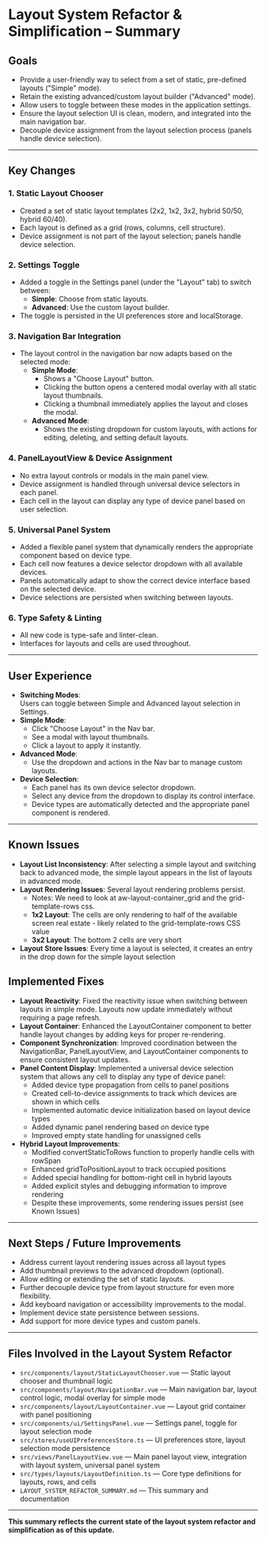 # Layout System Refactor & Simplification – Summary

## Goals

- Provide a user-friendly way to select from a set of static, pre-defined layouts ("Simple" mode).
- Retain the existing advanced/custom layout builder ("Advanced" mode).
- Allow users to toggle between these modes in the application settings.
- Ensure the layout selection UI is clean, modern, and integrated into the main navigation bar.
- Decouple device assignment from the layout selection process (panels handle device selection).

---

## Key Changes

### 1. **Static Layout Chooser**

- Created a set of static layout templates (2x2, 1x2, 3x2, hybrid 50/50, hybrid 60/40).
- Each layout is defined as a grid (rows, columns, cell structure).
- Device assignment is not part of the layout selection; panels handle device selection.

### 2. **Settings Toggle**

- Added a toggle in the Settings panel (under the "Layout" tab) to switch between:
  - **Simple**: Choose from static layouts.
  - **Advanced**: Use the custom layout builder.
- The toggle is persisted in the UI preferences store and localStorage.

### 3. **Navigation Bar Integration**

- The layout control in the navigation bar now adapts based on the selected mode:
  - **Simple Mode**:
    - Shows a "Choose Layout" button.
    - Clicking the button opens a centered modal overlay with all static layout thumbnails.
    - Clicking a thumbnail immediately applies the layout and closes the modal.
  - **Advanced Mode**:
    - Shows the existing dropdown for custom layouts, with actions for editing, deleting, and setting default layouts.

### 4. **PanelLayoutView & Device Assignment**

- No extra layout controls or modals in the main panel view.
- Device assignment is handled through universal device selectors in each panel.
- Each cell in the layout can display any type of device panel based on user selection.

### 5. **Universal Panel System**

- Added a flexible panel system that dynamically renders the appropriate component based on device type.
- Each cell now features a device selector dropdown with all available devices.
- Panels automatically adapt to show the correct device interface based on the selected device.
- Device selections are persisted when switching between layouts.

### 6. **Type Safety & Linting**

- All new code is type-safe and linter-clean.
- Interfaces for layouts and cells are used throughout.

---

## User Experience

- **Switching Modes**:  
  Users can toggle between Simple and Advanced layout selection in Settings.
- **Simple Mode**:
  - Click "Choose Layout" in the Nav bar.
  - See a modal with layout thumbnails.
  - Click a layout to apply it instantly.
- **Advanced Mode**:
  - Use the dropdown and actions in the Nav bar to manage custom layouts.
- **Device Selection**:
  - Each panel has its own device selector dropdown.
  - Select any device from the dropdown to display its control interface.
  - Device types are automatically detected and the appropriate panel component is rendered.

---

## Known Issues

- **Layout List Inconsistency**: After selecting a simple layout and switching back to advanced mode, the simple layout appears in the list of layouts in advanced mode.
- **Layout Rendering Issues**: Several layout rendering problems persist.
  - Notes: We need to look at aw-layout-container_grid and the grid-template-rows css.
  - **1x2 Layout**: The cells are only rendering to half of the available screen real estate - likely related to the grid-template-rows CSS value
  - **3x2 Layout**: The bottom 2 cells are very short
- **Layout Store Issues**: Every time a layout is selected, it creates an entry in the drop down for the simple layout selection

## Implemented Fixes

- **Layout Reactivity**: Fixed the reactivity issue when switching between layouts in simple mode. Layouts now update immediately without requiring a page refresh.
- **Layout Container**: Enhanced the LayoutContainer component to better handle layout changes by adding keys for proper re-rendering.
- **Component Synchronization**: Improved coordination between the NavigationBar, PanelLayoutView, and LayoutContainer components to ensure consistent layout updates.
- **Panel Content Display**: Implemented a universal device selection system that allows any cell to display any type of device panel:
  - Added device type propagation from cells to panel positions
  - Created cell-to-device assignments to track which devices are shown in which cells
  - Implemented automatic device initialization based on layout device types
  - Added dynamic panel rendering based on device type
  - Improved empty state handling for unassigned cells
- **Hybrid Layout Improvements**:
  - Modified convertStaticToRows function to properly handle cells with rowSpan
  - Enhanced gridToPositionLayout to track occupied positions
  - Added special handling for bottom-right cell in hybrid layouts
  - Added explicit styles and debugging information to improve rendering
  - Despite these improvements, some rendering issues persist (see Known Issues)

---

## Next Steps / Future Improvements

- Address current layout rendering issues across all layout types
- Add thumbnail previews to the advanced dropdown (optional).
- Allow editing or extending the set of static layouts.
- Further decouple device type from layout structure for even more flexibility.
- Add keyboard navigation or accessibility improvements to the modal.
- Implement device state persistence between sessions.
- Add support for more device types and custom panels.

---

## Files Involved in the Layout System Refactor

- `src/components/layout/StaticLayoutChooser.vue` — Static layout chooser and thumbnail logic
- `src/components/layout/NavigationBar.vue` — Main navigation bar, layout control logic, modal overlay for simple mode
- `src/components/layout/LayoutContainer.vue` — Layout grid container with panel positioning
- `src/components/ui/SettingsPanel.vue` — Settings panel, toggle for layout selection mode
- `src/stores/useUIPreferencesStore.ts` — UI preferences store, layout selection mode persistence
- `src/views/PanelLayoutView.vue` — Main panel layout view, integration with layout system, universal panel system
- `src/types/layouts/LayoutDefinition.ts` — Core type definitions for layouts, rows, and cells
- `LAYOUT_SYSTEM_REFACTOR_SUMMARY.md` — This summary and documentation

---

**This summary reflects the current state of the layout system refactor and simplification as of this update.**
